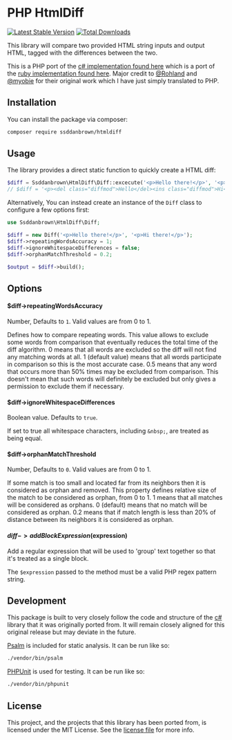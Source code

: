 # PHP HtmlDiff

[![Latest Stable Version](https://poser.pugx.org/ssddanbrown/htmldiff/v)](https://packagist.org/packages/ssddanbrown/htmldiff)
[![Total Downloads](https://poser.pugx.org/ssddanbrown/htmldiff/downloads)](https://packagist.org/packages/ssddanbrown/htmldiff)


This library will compare two provided HTML string inputs and output HTML, tagged with the differences between the two.

This is a PHP port of the [c# implementation found here](https://github.com/Rohland/htmldiff.net) which is a port of the [ruby implementation found here](https://github.com/myobie/htmldiff). Major credit to [@Rohland](https://github.com/Rohland) and [@myobie](https://github.com/myobie) for their original work which I have just simply translated to PHP.

## Installation

You can install the package via composer:

```bash
composer require ssddanbrown/htmldiff
```

## Usage

The library provides a direct static function to quickly create a HTML diff:

```php
$diff = Ssddanbrown\HtmlDiff\Diff::excecute('<p>Hello there!</p>', '<p>Hi there!</p>');
// $diff = '<p><del class="diffmod">Hello</del><ins class="diffmod">Hi</ins> there!</p>';
```

Alternatively, You can instead create an instance of the `Diff` class to configure a few options first:

```php
use Ssddanbrown\HtmlDiff\Diff;

$diff = new Diff('<p>Hello there!</p>', '<p>Hi there!</p>');
$diff->repeatingWordsAccuracy = 1;
$diff->ignoreWhitespaceDifferences = false;
$diff->orphanMatchThreshold = 0.2;

$output = $diff->build();
```

## Options

#### $diff->repeatingWordsAccuracy

Number, Defaults to `1`. Valid values are from 0 to 1.

Defines how to compare repeating words. This value allows to exclude some words from comparison that eventually reduces the total time of the diff algorithm. 0 means that all words are excluded so the diff will not find any matching words at all. 1 (default value) means that all words participate in comparison so this is the most accurate case. 0.5 means that any word that occurs more than 50% times may be excluded from comparison. This doesn't mean that such words will definitely be excluded but only gives a permission to exclude them if necessary.

#### $diff->ignoreWhitespaceDifferences

Boolean value. Defaults to `true`.

If set to true all whitespace characters, including `&nbsp;`, are treated as being equal.

#### $diff->orphanMatchThreshold

Number, Defaults to `0`. Valid values are from 0 to 1.

If some match is too small and located far from its neighbors then it is considered as orphan and removed. This property defines relative size of the match to be considered as orphan, from 0 to 1. 1 means that all matches will be considered as orphans. 0 (default) means that no match will be considered as orphan. 0.2 means that if match length is less than 20% of distance between its neighbors it is considered as orphan.

#### $diff->addBlockExpression($expression)

Add a regular expression that will be used to 'group' text together so that it's treated as a single block. 

The `$expression` passed to the method must be a valid PHP regex pattern string.

## Development

This package is built to very closely follow the code and structure of the [c#](https://github.com/Rohland/htmldiff.net) library that it was originally ported from. It will remain closely aligned for this original release but may deviate in the future. 

[Psalm](https://psalm.dev/) is included for static analysis. It can be run like so:

```bash
./vendor/bin/psalm
```

[PHPUnit](https://phpunit.de/) is used for testing. It can be run like so:

```bash
./vendor/bin/phpunit
```

## License

This project, and the projects that this library has been ported from, is licensed under the MIT License. See the [license file](https://codeberg.org/danb/HtmlDiff/src/branch/main/license.md) for more info.

